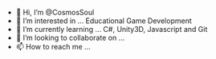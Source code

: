 - 👋 Hi, I’m @CosmosSoul
- 👀 I’m interested in ... Educational Game Development
- 🌱 I’m currently learning ... C#, Unity3D, Javascript and Git
- 💞️ I’m looking to collaborate on ... 
- 📫 How to reach me ...

<!---
CosmosSoul/CosmosSoul is a ✨ special ✨ repository because its `README.md` (this file) appears on your GitHub profile.
You can click the Preview link to take a look at your changes.
--->

